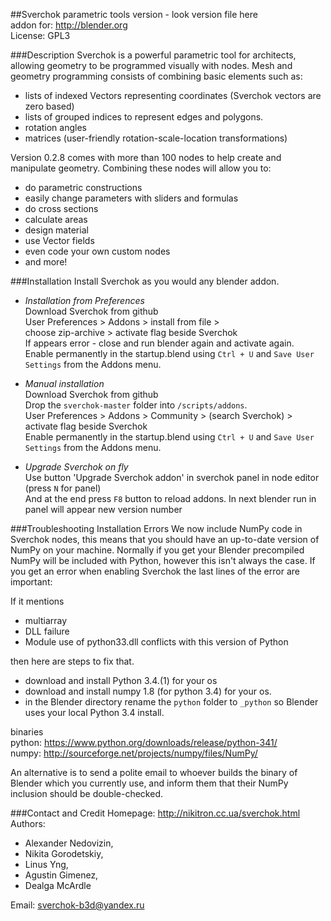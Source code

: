 ##Sverchok parametric tools
version - look version file here   
addon for: http://blender.org   
License: GPL3   
  
###Description
Sverchok is a powerful parametric tool for architects, allowing geometry to be programmed visually with nodes. 
Mesh and geometry programming consists of combining basic elements such as:  

  - lists of indexed Vectors representing coordinates (Sverchok vectors are zero based)
  - lists of grouped indices to represent edges and polygons.
  - rotation angles 
  - matrices (user-friendly rotation-scale-location transformations)

Version 0.2.8 comes with more than 100 nodes to help create and manipulate geometry. Combining these nodes will allow you to:

  - do parametric constructions
  - easily change parameters with sliders and formulas
  - do cross sections
  - calculate areas
  - design material
  - use Vector fields
  - even code your own custom nodes
  - and more!

###Installation
Install Sverchok as you would any blender addon.  
  
-  _Installation from Preferences_  
   Download Sverchok from github  
   User Preferences > Addons > install from file >   
   choose zip-archive > activate flag beside Sverchok  
   If appears error - close and run blender again and activate again.  
   Enable permanently in the startup.blend using `Ctrl + U` and `Save User Settings` from the Addons menu.  
  
-  _Manual installation_  
   Download Sverchok from github  
   Drop the `sverchok-master` folder into `/scripts/addons`.  
   User Preferences > Addons > Community > (search Sverchok) > activate flag beside Sverchok  
   Enable permanently in the startup.blend using `Ctrl + U` and `Save User Settings` from the Addons menu.   

-  _Upgrade Sverchok on fly_   
   Use button 'Upgrade Sverchok addon' in sverchok panel in node editor (press `N` for panel)  
   And at the end press `F8` button to reload addons. In next blender run in panel will appear new version number  

###Troubleshooting Installation Errors
We now include NumPy code in Sverchok nodes, this means that you should have an up-to-date version of NumPy on your machine. Normally if you get your Blender precompiled NumPy will be included with Python, however this isn't always the case. If you get an error when enabling Sverchok the last lines of the error are important: 

If it mentions   

-  multiarray
-  DLL failure
-  Module use of python33.dll conflicts with this version of Python

then here are steps to fix that.  

- download and install Python 3.4.(1) for your os
- download and install numpy 1.8 (for python 3.4) for your os.
- in the Blender directory rename the `python` folder to `_python` so Blender uses your local Python 3.4 install.
  
  
binaries  
python: https://www.python.org/downloads/release/python-341/  
numpy: http://sourceforge.net/projects/numpy/files/NumPy/  

  
An alternative is to send a polite email to whoever builds the binary of Blender which you currently use, and inform them that their NumPy inclusion should be double-checked.


###Contact and Credit
Homepage: http://nikitron.cc.ua/sverchok.html  
Authors: 
-  Alexander Nedovizin,  
-  Nikita Gorodetskiy,  
-  Linus Yng,  
-  Agustin Gimenez, 
-  Dealga McArdle  

Email: sverchok-b3d@yandex.ru  
